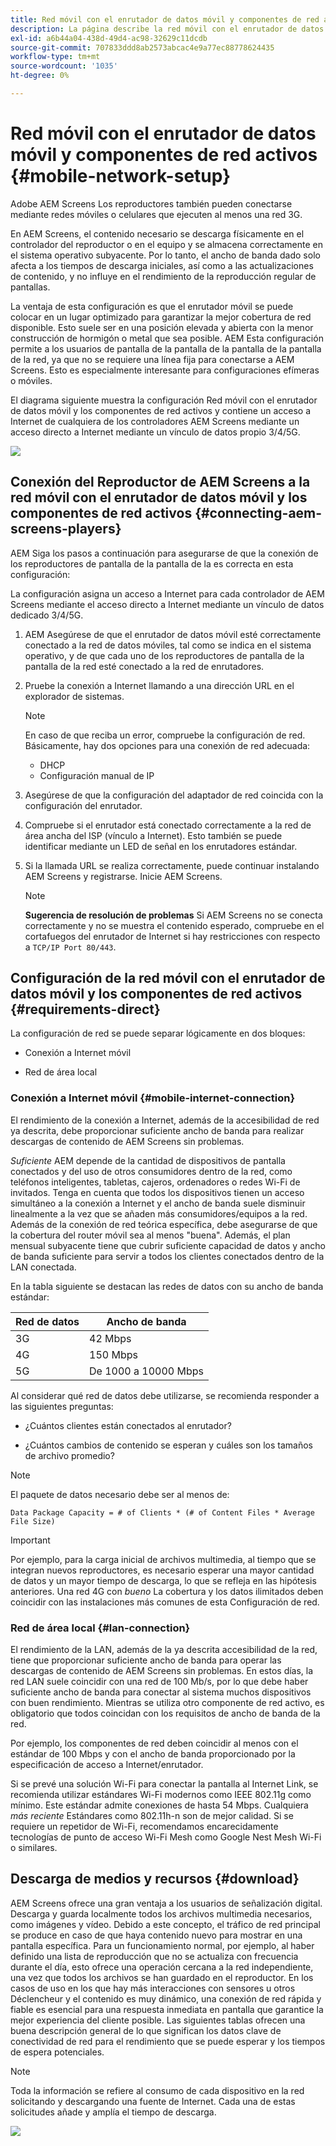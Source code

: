 ```yaml
---
title: Red móvil con el enrutador de datos móvil y componentes de red activos
description: La página describe la red móvil con el enrutador de datos móvil y los componentes de red activos
exl-id: a6b44a04-438d-49d4-ac98-32629c11dcdb
source-git-commit: 707833ddd8ab2573abcac4e9a77ec88778624435
workflow-type: tm+mt
source-wordcount: '1035'
ht-degree: 0%

---
```


# Red móvil con el enrutador de datos móvil y componentes de red activos {#mobile-network-setup}

Adobe AEM Screens Los reproductores también pueden conectarse mediante redes móviles o celulares que ejecuten al menos una red 3G.

En AEM Screens, el contenido necesario se descarga físicamente en el controlador del reproductor o en el equipo y se almacena correctamente en el sistema operativo subyacente. Por lo tanto, el ancho de banda dado solo afecta a los tiempos de descarga iniciales, así como a las actualizaciones de contenido, y no influye en el rendimiento de la reproducción regular de pantallas.

La ventaja de esta configuración es que el enrutador móvil se puede colocar en un lugar optimizado para garantizar la mejor cobertura de red disponible. Esto suele ser en una posición elevada y abierta con la menor construcción de hormigón o metal que sea posible.
AEM Esta configuración permite a los usuarios de pantalla de la pantalla de la pantalla de la pantalla de la red, ya que no se requiere una línea fija para conectarse a AEM Screens. Esto es especialmente interesante para configuraciones efímeras o móviles.

El diagrama siguiente muestra la configuración Red móvil con el enrutador de datos móvil y los componentes de red activos y contiene un acceso a Internet de cualquiera de los controladores AEM Screens mediante un acceso directo a Internet mediante un vínculo de datos propio 3/4/5G.

![](/help/using/assets/mobile-network-1.png)

## Conexión del Reproductor de AEM Screens a la red móvil con el enrutador de datos móvil y los componentes de red activos {#connecting-aem-screens-players}

AEM Siga los pasos a continuación para asegurarse de que la conexión de los reproductores de pantalla de la pantalla de la es correcta en esta configuración:

La configuración asigna un acceso a Internet para cada controlador de AEM Screens mediante el acceso directo a Internet mediante un vínculo de datos dedicado 3/4/5G.

1. AEM Asegúrese de que el enrutador de datos móvil esté correctamente conectado a la red de datos móviles, tal como se indica en el sistema operativo, y de que cada uno de los reproductores de pantalla de la pantalla de la red esté conectado a la red de enrutadores.
1. Pruebe la conexión a Internet llamando a una dirección URL en el explorador de sistemas.
   >[!NOTE]
   >En caso de que reciba un error, compruebe la configuración de red. Básicamente, hay dos opciones para una conexión de red adecuada:
   >* DHCP
   >* Configuración manual de IP


1. Asegúrese de que la configuración del adaptador de red coincida con la configuración del enrutador.

1. Compruebe si el enrutador está conectado correctamente a la red de área ancha del ISP (vínculo a Internet). Esto también se puede identificar mediante un LED de señal en los enrutadores estándar.
1. Si la llamada URL se realiza correctamente, puede continuar instalando AEM Screens y registrarse. Inicie AEM Screens.

   >[!NOTE]
   >**Sugerencia de resolución de problemas**
   >Si AEM Screens no se conecta correctamente y no se muestra el contenido esperado, compruebe en el cortafuegos del enrutador de Internet si hay restricciones con respecto a `TCP/IP Port 80/443`.


## Configuración de la red móvil con el enrutador de datos móvil y los componentes de red activos {#requirements-direct}

La configuración de red se puede separar lógicamente en dos bloques:

* Conexión a Internet móvil

* Red de área local

### Conexión a Internet móvil {#mobile-internet-connection}

El rendimiento de la conexión a Internet, además de la accesibilidad de red ya descrita, debe proporcionar suficiente ancho de banda para realizar descargas de contenido de AEM Screens sin problemas.

*Suficiente* AEM depende de la cantidad de dispositivos de pantalla conectados y del uso de otros consumidores dentro de la red, como teléfonos inteligentes, tabletas, cajeros, ordenadores o redes Wi-Fi de invitados.
Tenga en cuenta que todos los dispositivos tienen un acceso simultáneo a la conexión a Internet y el ancho de banda suele disminuir linealmente a la vez que se añaden más consumidores/equipos a la red.
Además de la conexión de red teórica específica, debe asegurarse de que la cobertura del router móvil sea al menos &quot;buena&quot;. Además, el plan mensual subyacente tiene que cubrir suficiente capacidad de datos y ancho de banda suficiente para servir a todos los clientes conectados dentro de la LAN conectada.

En la tabla siguiente se destacan las redes de datos con su ancho de banda estándar:

| Red de datos | Ancho de banda |
|--- |--- |
| 3G | 42 Mbps |
| 4G | 150 Mbps |
| 5G | De 1000 a 10000 Mbps |

Al considerar qué red de datos debe utilizarse, se recomienda responder a las siguientes preguntas:

* ¿Cuántos clientes están conectados al enrutador?

* ¿Cuántos cambios de contenido se esperan y cuáles son los tamaños de archivo promedio?

>[!NOTE]
>
>El paquete de datos necesario debe ser al menos de:
>
>`Data Package Capacity = # of Clients * (# of Content Files * Average File Size)`

>[!IMPORTANT]
>
>Por ejemplo, para la carga inicial de archivos multimedia, al tiempo que se integran nuevos reproductores, es necesario esperar una mayor cantidad de datos y un mayor tiempo de descarga, lo que se refleja en las hipótesis anteriores. Una red 4G con *bueno* La cobertura y los datos ilimitados deben coincidir con las instalaciones más comunes de esta Configuración de red.


### Red de área local {#lan-connection}

El rendimiento de la LAN, además de la ya descrita accesibilidad de la red, tiene que proporcionar suficiente ancho de banda para operar las descargas de contenido de AEM Screens sin problemas. En estos días, la red LAN suele coincidir con una red de 100 Mb/s, por lo que debe haber suficiente ancho de banda para conectar al sistema muchos dispositivos con buen rendimiento. Mientras se utiliza otro componente de red activo, es obligatorio que todos coincidan con los requisitos de ancho de banda de la red.

Por ejemplo, los componentes de red deben coincidir al menos con el estándar de 100 Mbps y con el ancho de banda proporcionado por la especificación de acceso a Internet/enrutador.

Si se prevé una solución Wi-Fi para conectar la pantalla al Internet Link, se recomienda utilizar estándares Wi-Fi modernos como IEEE 802.11g como mínimo. Este estándar admite conexiones de hasta 54 Mbps. Cualquiera *más reciente* Estándares como 802.11h-n son de mejor calidad. Si se requiere un repetidor de Wi-Fi, recomendamos encarecidamente tecnologías de punto de acceso Wi-Fi Mesh como Google Nest Mesh Wi-Fi o similares.

## Descarga de medios y recursos {#download}

AEM Screens ofrece una gran ventaja a los usuarios de señalización digital. Descarga y guarda localmente todos los archivos multimedia necesarios, como imágenes y vídeo. Debido a este concepto, el tráfico de red principal se produce en caso de que haya contenido nuevo para mostrar en una pantalla específica.
Para un funcionamiento normal, por ejemplo, al haber definido una lista de reproducción que no se actualiza con frecuencia durante el día, esto ofrece una operación cercana a la red independiente, una vez que todos los archivos se han guardado en el reproductor.
En los casos de uso en los que hay más interacciones con sensores u otros Déclencheur y el contenido es muy dinámico, una conexión de red rápida y fiable es esencial para una respuesta inmediata en pantalla que garantice la mejor experiencia del cliente posible.
Las siguientes tablas ofrecen una buena descripción general de lo que significan los datos clave de conectividad de red para el rendimiento que se puede esperar y los tiempos de espera potenciales.

>[!NOTE]
>
>Toda la información se refiere al consumo de cada dispositivo en la red solicitando y descargando una fuente de Internet. Cada una de estas solicitudes añade y amplía el tiempo de descarga.

![](/help/using/assets/mobile-router-download.png)
